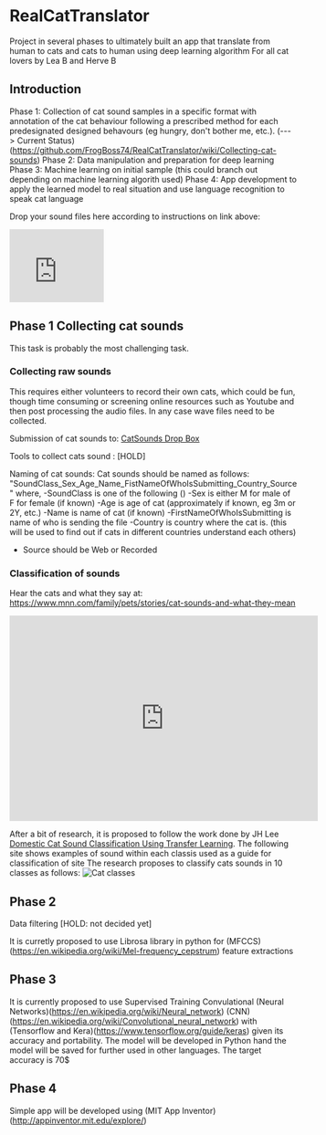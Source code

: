 # RealCatTranslator
Project in several phases to ultimately built an app that translate from human to cats and cats to human using deep learning algorithm
For all cat lovers by Lea B and Herve B

## Introduction
Phase 1: Collection of cat sound samples in a specific format with annotation of the cat behaviour following a prescribed method for each predesignated designed behavours (eg hungry, don't bother me, etc.).
(---> Current Status)(https://github.com/FrogBoss74/RealCatTranslator/wiki/Collecting-cat-sounds)
Phase 2: Data manipulation and preparation for deep learning
Phase 3: Machine learning on initial sample (this could branch out depending on machine learning algorith used)
Phase 4: App development to apply the learned model to real situation and use language recognition to speak cat language

Drop your sound files here according to instructions on link above:

<iframe src="https://onedrive.live.com/embed?cid=EB02B52BD1CE79FD&resid=EB02B52BD1CE79FD%212644&authkey=AOroewqAhmmou_0" width="165" height="128" frameborder="0" scrolling="no"></iframe>

## Phase 1 Collecting cat sounds

This task is probably the most challenging task. 

### Collecting raw sounds
This requires either volunteers to record their own cats, which could be fun, though time consuming or screening online resources such as Youtube and then post processing the audio files.
In any case wave files need to be collected.

Submission of cat sounds to: [CatSounds Drop Box](https://1drv.ms/f/s!Av15ztErtQLrlFSNvhIzIsAi3KJy)
 
Tools to collect cats sound : [HOLD]

Naming of cat sounds: Cat sounds should be named as follows:
   "SoundClass_Sex_Age_Name_FistNameOfWhoIsSubmitting_Country_Source"
where,
  -SoundClass is one of the following ()
  -Sex is either M for male of F for female (if known)
  -Age is age of cat (approximately if known, eg 3m or 2Y, etc.)
  -Name is name of cat (if known)
  -FirstNameOfWhoIsSubmitting is name of who is sending the file
  -Country is country where the cat is. (this will be used to find out if cats in different countries understand each others)
  - Source should be Web or Recorded

### Classification of sounds
Hear the cats and what they say at: https://www.mnn.com/family/pets/stories/cat-sounds-and-what-they-mean

<iframe width="540" height="360" src="https://www.youtube.com/embed/nX1YzS_CYIw" frameborder="0" allow="autoplay; encrypted-media" allowfullscreen></iframe>

After a bit of research, it is proposed to follow the work done by JH Lee [Domestic Cat Sound Classification Using Transfer Learning](http://www.ijfis.org/journal/view.html?uid=827&&vmd=Full).
The following site shows examples of sound within each classis used as a guide for classification of site
The research proposes to classify cats sounds in 10 classes as follows:
![Cat classes](http://pdf.medrang.co.kr/IJFIS/2018/018/ijfis-18-154f1.jpg)

## Phase 2
Data filtering [HOLD: not decided yet]

It is curretly proposed to use Librosa library in python for (MFCCS)(https://en.wikipedia.org/wiki/Mel-frequency_cepstrum) feature extractions

## Phase 3
It is currently proposed to use Supervised Training Convulational (Neural Networks)(https://en.wikipedia.org/wiki/Neural_network) (CNN)(https://en.wikipedia.org/wiki/Convolutional_neural_network) with (Tensorflow and Kera)(https://www.tensorflow.org/guide/keras) given its accuracy and portability. The model will be developed in Python hand the model will be saved for further used in other languages.
The target accuracy is 70$

## Phase 4
Simple app will be developed using (MIT App Inventor)(http://appinventor.mit.edu/explore/)


